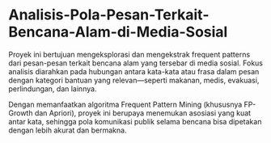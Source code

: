 # Analisis-Pola-Pesan-Terkait-Bencana-Alam-di-Media-Sosial

Proyek ini bertujuan mengeksplorasi dan mengekstrak frequent patterns dari pesan-pesan terkait bencana alam yang tersebar di media sosial. Fokus analisis diarahkan pada hubungan antara kata-kata atau frasa dalam pesan dengan kategori bantuan yang relevan—seperti makanan, medis, evakuasi, perlindungan, dan lainnya.

Dengan memanfaatkan algoritma Frequent Pattern Mining (khususnya FP-Growth dan Apriori), proyek ini berupaya menemukan asosiasi yang kuat antar kata, sehingga pola komunikasi publik selama bencana bisa dipetakan dengan lebih akurat dan bermakna.
